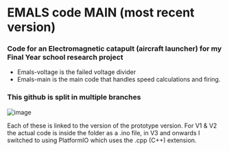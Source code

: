 # EMALS code MAIN (most recent version)
### Code for an Electromagnetic catapult (aircraft launcher) for my Final Year school research project
- Emals-voltage is the failed voltage divider
- Emals-main is the main code that handles speed calculations and firing.

### This github is split in multiple branches
![image](https://github.com/user-attachments/assets/e13caacc-4a14-4776-8d65-57bd426dce22)

Each of these is linked to the version of the prototype version.
For V1 & V2 the actual code is inside the folder as a .ino file, in V3 and onwards I switched to using PlatformIO which uses the .cpp (C++) extension.
